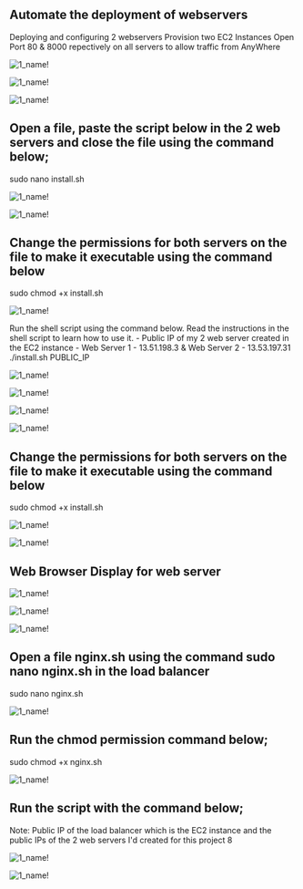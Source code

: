 ## Automate the deployment of webservers
Deploying and configuring 2 webservers
Provision two EC2 Instances
Open Port 80 & 8000 repectively on all servers to allow traffic from AnyWhere


![1_name!](../img/1_InstanceCreation.png)

![1_name!](../img/2_allowport8000.png)

![1_name!](../img/2_connectwebserver2.png)

## Open a file, paste the script below in the 2 web servers and close the file using the command below;
sudo nano install.sh

![1_name!](../img/3_installscript.png)

![1_name!](../img/3b_apacherestart.png)


## Change the permissions for both servers on the file to make it executable using the command below
sudo chmod +x install.sh

![1_name!](../img/3_changepermission.png)

Run the shell script using the command below. Read the instructions in the shell script to learn how to use it. - Public IP of my 2 web server created in the EC2 instance - Web Server 1 - 13.51.198.3 & Web Server 2 - 13.53.197.31
./install.sh PUBLIC_IP

![1_name!](../img/4_Install.png)

![1_name!](../img/4_changepermission.png)



![1_name!](../img/4_script.png)

![1_name!](../img/3_scriptrun.png)

## Change the permissions for both servers on the file to make it executable using the command below
sudo chmod +x install.sh

![1_name!](../img/5_changepermission.png)

![1_name!](../img/5_installapacheonpub.png)

## Web Browser Display for web server

![1_name!](../img/6_result.png)

![1_name!](../img/7_webserver1screenshot.png)

![1_name!](../img/6_webserver2screenshot.png)

## Open a file nginx.sh using the command sudo nano nginx.sh in the load balancer

sudo nano nginx.sh

![1_name!](../img/2_script.png)

## Run the chmod permission command below;
sudo chmod +x nginx.sh

![1_name!](../img/3_changepermission.png)

## Run the script with the command below;
Note: Public IP of the load balancer which is the EC2 instance and the public IPs of the 2 web servers I'd created for this project 8

![1_name!](../img/4_scriptrun.png)

![1_name!](../img/5_output.png)








